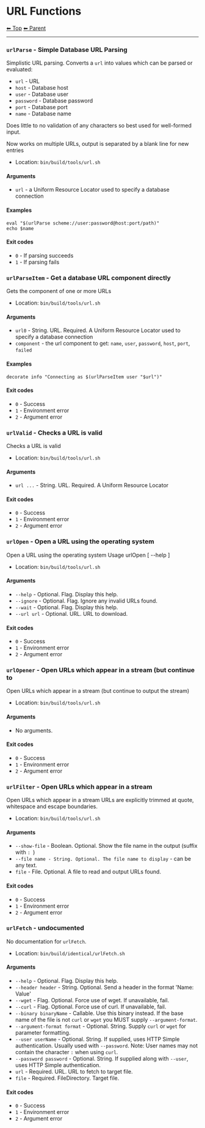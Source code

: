 # URL Functions

<!-- TEMPLATE header 2 -->
[⬅ Top](index.md) [⬅ Parent ](../index.md)
<hr />

### `urlParse` - Simple Database URL Parsing

Simplistic URL parsing. Converts a `url` into values which can be parsed or evaluated:

- `url` - URL
- `host` - Database host
- `user` - Database user
- `password` - Database password
- `port` - Database port
- `name` - Database name

Does little to no validation of any characters so best used for well-formed input.

Now works on multiple URLs, output is separated by a blank line for new entries

- Location: `bin/build/tools/url.sh`

#### Arguments

- `url` - a Uniform Resource Locator used to specify a database connection

#### Examples

    eval "$(urlParse scheme://user:password@host:port/path)"
    echo $name

#### Exit codes

- `0` - If parsing succeeds
- `1` - If parsing fails
### `urlParseItem` - Get a database URL component directly

Gets the component of one or more URLs

- Location: `bin/build/tools/url.sh`

#### Arguments

- `url0` - String. URL. Required. A Uniform Resource Locator used to specify a database connection
- `component` - the url component to get: `name`, `user`, `password`, `host`, `port`, `failed`

#### Examples

    decorate info "Connecting as $(urlParseItem user "$url")"

#### Exit codes

- `0` - Success
- `1` - Environment error
- `2` - Argument error
### `urlValid` - Checks a URL is valid

Checks a URL is valid

- Location: `bin/build/tools/url.sh`

#### Arguments

- `url ...` - String. URL. Required. A Uniform Resource Locator

#### Exit codes

- `0` - Success
- `1` - Environment error
- `2` - Argument error
### `urlOpen` - Open a URL using the operating system

Open a URL using the operating system
Usage urlOpen [ --help ]

- Location: `bin/build/tools/url.sh`

#### Arguments

- `--help` - Optional. Flag. Display this help.
- `--ignore` - Optional. Flag. Ignore any invalid URLs found.
- `--wait` - Optional. Flag. Display this help.
- `--url url` - Optional. URL. URL to download.

#### Exit codes

- `0` - Success
- `1` - Environment error
- `2` - Argument error
### `urlOpener` - Open URLs which appear in a stream (but continue to

Open URLs which appear in a stream (but continue to output the stream)

- Location: `bin/build/tools/url.sh`

#### Arguments

- No arguments.

#### Exit codes

- `0` - Success
- `1` - Environment error
- `2` - Argument error
### `urlFilter` - Open URLs which appear in a stream

Open URLs which appear in a stream
URLs are explicitly trimmed at quote, whitespace and escape boundaries.

- Location: `bin/build/tools/url.sh`

#### Arguments

- `--show-file` - Boolean. Optional. Show the file name in the output (suffix with `: `)
- `--file name - String. Optional. The file name to display` - can be any text.
- `file` - File. Optional. A file to read and output URLs found.

#### Exit codes

- `0` - Success
- `1` - Environment error
- `2` - Argument error
### `urlFetch` - undocumented

No documentation for `urlFetch`.

- Location: `bin/build/identical/urlFetch.sh`

#### Arguments

- `--help` - Optional. Flag. Display this help.
- `--header header` - String. Optional. Send a header in the format 'Name: Value'
- `--wget` - Flag. Optional. Force use of wget. If unavailable, fail.
- `--curl` - Flag. Optional. Force use of curl. If unavailable, fail.
- `--binary binaryName` - Callable. Use this binary instead. If the base name of the file is not `curl` or `wget` you MUST supply `--argument-format`.
- `--argument-format format` - Optional. String. Supply `curl` or `wget` for parameter formatting.
- `--user userName` - Optional. String. If supplied, uses HTTP Simple authentication. Usually used with `--password`. Note: User names may not contain the character `:` when using `curl`.
- `--password password` - Optional. String. If supplied along with `--user`, uses HTTP Simple authentication.
- `url` - Required. URL. URL to fetch to target file.
- `file` - Required. FileDirectory. Target file.

#### Exit codes

- `0` - Success
- `1` - Environment error
- `2` - Argument error
